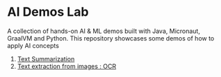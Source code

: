 # AI Demos Lab
A collection of hands-on AI &amp; ML  demos built with Java, Micronaut, GraalVM and Python. This repository showcases some demos of how to apply AI concepts

1. [Text Summarization ](./01-summarizer/)
2. [Text extraction from images : OCR](./02-ocr/)
